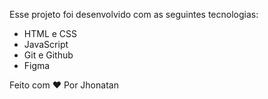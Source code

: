 Esse projeto foi desenvolvido com as seguintes tecnologias:

- HTML e CSS
- JavaScript
- Git e Github
- Figma

Feito com ♥ Por Jhonatan
